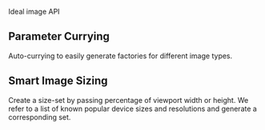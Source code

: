 Ideal image API

## Parameter Currying

Auto-currying to easily generate factories for different image types.

## Smart Image Sizing

Create a size-set by passing percentage of viewport width or height. We refer to a list of known popular device sizes and resolutions and generate a corresponding set.
